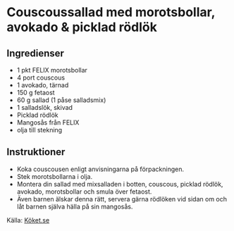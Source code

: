 # Couscoussallad med morotsbollar, avokado & picklad rödlök

## Ingredienser

* 1 pkt FELIX morotsbollar
* 4 port couscous
* 1 avokado, tärnad
* 150 g fetaost
* 60 g sallad (1 påse salladsmix)
* 1 salladslök, skivad
* Picklad rödlök
* Mangosås från FELIX
* olja till stekning

## Instruktioner

* Koka couscousen enligt anvisningarna på förpackningen.
* Stek morotsbollarna i olja.
* Montera din sallad med mixsalladen i botten, couscous, picklad rödlök, avokado, morotsbollar och smula över fetaost.
* Även barnen älskar denna rätt, servera gärna rödlöken vid sidan om och låt barnen själva hälla på sin  mangosås.

Källa: [Köket.se](https://www.koket.se/couscoussallad-med-morotsbollar-avokado-picklad-rodlok)
